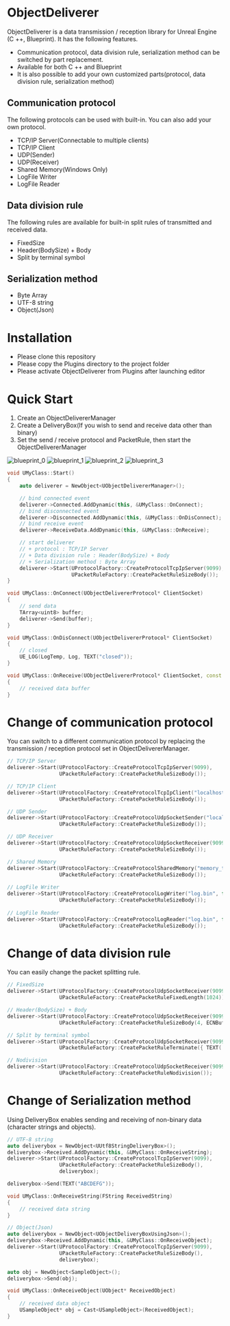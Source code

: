 # ObjectDeliverer
ObjectDeliverer is a data transmission / reception library for Unreal Engine (C ++, Blueprint).
It has the following features.

+ Communication protocol, data division rule, serialization method can be switched by part replacement.
+ Available for both C ++ and Blueprint
+ It is also possible to add your own customized parts(protocol, data division rule, serialization method)

## Communication protocol
The following protocols can be used with built-in.
You can also add your own protocol.
+ TCP/IP Server(Connectable to multiple clients)
+ TCP/IP Client
+ UDP(Sender)
+ UDP(Receiver)
+ Shared Memory(Windows Only)
+ LogFile Writer
+ LogFile Reader

## Data division rule
The following rules are available for built-in split rules of transmitted and received data.
+ FixedSize
+ Header(BodySize) + Body
+ Split by terminal symbol

## Serialization method
+ Byte Array
+ UTF-8 string
+ Object(Json)

# Installation
+ Please clone this repository
+ Please copy the Plugins directory to the project folder
+ Please activate ObjectDeliverer from Plugins after launching editor

# Quick Start
1. Create an ObjectDelivererManager
1. Create a DeliveryBox(If you wish to send and receive data other than binary)
1. Set the send / receive protocol and PacketRule, then start the ObjectDelivererManager

![blueprint_0](https://user-images.githubusercontent.com/8191970/51612470-de671900-1f64-11e9-83eb-993b6e8c2a12.PNG)
![blueprint_1](https://user-images.githubusercontent.com/8191970/51612551-08b8d680-1f65-11e9-87c4-820cdaa40195.PNG)
![blueprint_2](https://user-images.githubusercontent.com/8191970/51612572-12423e80-1f65-11e9-9734-d46a3277cc98.PNG)
![blueprint_3](https://user-images.githubusercontent.com/8191970/51612581-1706f280-1f65-11e9-8581-c87cba39ea44.PNG)
```cpp
void UMyClass::Start()
{
    auto deliverer = NewObject<UObjectDelivererManager>();

    // bind connected event
    deliverer->Connected.AddDynamic(this, &UMyClass::OnConnect);
    // bind disconnected event
    deliverer->Disconnected.AddDynamic(this, &UMyClass::OnDisConnect);
    // bind receive event
    deliverer->ReceiveData.AddDynamic(this, &UMyClass::OnReceive);

    // start deliverer
    // + protocol : TCP/IP Server
    // + Data division rule : Header(BodySize) + Body
    // + Serialization method : Byte Array
    deliverer->Start(UProtocolFactory::CreateProtocolTcpIpServer(9099),
                     UPacketRuleFactory::CreatePacketRuleSizeBody());
}

void UMyClass::OnConnect(UObjectDelivererProtocol* ClientSocket)
{
    // send data
    TArray<uint8> buffer;
    deliverer->Send(buffer);
}

void UMyClass::OnDisConnect(UObjectDelivererProtocol* ClientSocket)
{
    // closed
    UE_LOG(LogTemp, Log, TEXT("closed"));
}

void UMyClass::OnReceive(UObjectDelivererProtocol* ClientSocket, const TArray<uint8>& Buffer)
{
    // received data buffer
}
```

# Change of communication protocol
You can switch to a different communication protocol by replacing the transmission / reception protocol set in ObjectDelivererManager.

```cpp
// TCP/IP Server
deliverer->Start(UProtocolFactory::CreateProtocolTcpIpServer(9099),
                 UPacketRuleFactory::CreatePacketRuleSizeBody());

// TCP/IP Client
deliverer->Start(UProtocolFactory::CreateProtocolTcpIpClient("localhost", 9099, true),
                 UPacketRuleFactory::CreatePacketRuleSizeBody());

// UDP Sender
deliverer->Start(UProtocolFactory::CreateProtocolUdpSocketSender("localhost", 9099),
                 UPacketRuleFactory::CreatePacketRuleSizeBody());

// UDP Receiver
deliverer->Start(UProtocolFactory::CreateProtocolUdpSocketReceiver(9099),
                 UPacketRuleFactory::CreatePacketRuleSizeBody());

// Shared Memory
deliverer->Start(UProtocolFactory::CreateProtocolSharedMemory("memory_test", 1024),
                 UPacketRuleFactory::CreatePacketRuleSizeBody());
		 
// LogFile Writer
deliverer->Start(UProtocolFactory::CreateProtocolLogWriter("log.bin", false),
                 UPacketRuleFactory::CreatePacketRuleSizeBody());	
		 
// LogFile Reader
deliverer->Start(UProtocolFactory::CreateProtocolLogReader("log.bin", false, true),
                 UPacketRuleFactory::CreatePacketRuleSizeBody());		 
```


# Change of data division rule
You can easily change the packet splitting rule.

```cpp
// FixedSize
deliverer->Start(UProtocolFactory::CreateProtocolUdpSocketReceiver(9099),
                 UPacketRuleFactory::CreatePacketRuleFixedLength(1024));

// Header(BodySize) + Body
deliverer->Start(UProtocolFactory::CreateProtocolUdpSocketReceiver(9099),
                 UPacketRuleFactory::CreatePacketRuleSizeBody(4, ECNBufferEndian::Big));

// Split by terminal symbol
deliverer->Start(UProtocolFactory::CreateProtocolUdpSocketReceiver(9099),
                 UPacketRuleFactory::CreatePacketRuleTerminate({ TEXT('\r'), TEXT('\n') }));

// Nodivision
deliverer->Start(UProtocolFactory::CreateProtocolUdpSocketReceiver(9099),
                 UPacketRuleFactory::CreatePacketRuleNodivision());
```

# Change of Serialization method
Using DeliveryBox enables sending and receiving of non-binary data (character strings and objects).

```cpp
// UTF-8 string
auto deliverybox = NewObject<UUtf8StringDeliveryBox>();
deliverybox->Received.AddDynamic(this, &UMyClass::OnReceiveString);
deliverer->Start(UProtocolFactory::CreateProtocolTcpIpServer(9099),
                 UPacketRuleFactory::CreatePacketRuleSizeBody(),
                 deliverybox);

deliverybox->Send(TEXT("ABCDEFG"));

void UMyClass::OnReceiveString(FString ReceivedString)
{
    // received data string
}
```

```cpp
// Object(Json)
auto deliverybox = NewObject<UObjectDeliveryBoxUsingJson>();
deliverybox->Received.AddDynamic(this, &UMyClass::OnReceiveObject);
deliverer->Start(UProtocolFactory::CreateProtocolTcpIpServer(9099),
                 UPacketRuleFactory::CreatePacketRuleSizeBody(),
                 deliverybox);

auto obj = NewObject<SampleObject>();
deliverybox->Send(obj);

void UMyClass::OnReceiveObject(UObject* ReceivedObject)
{
	// received data object
    USampleObject* obj = Cast<USampleObject>(ReceivedObject);
}
```
